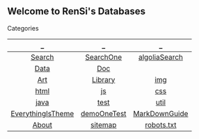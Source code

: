 ## Welcome to RenSi's Databases

Categories

| _ | _ | _ |
|:---:|:---:|:---:|
| [Search](search.md) | [SearchOne](stok.md) | [algoliaSearch](sag.html) |
| [Data](Data/index.md) | [Doc](Doc/index.md) |  |
| [Art](/Art/index.md) | [Library](Library/index.md) | [img](img/index.md) |
| [html](html/index.md) | [js](js/index.md) | [css](css/index.md) |
| [java](java/index.md) | [test](test/index.md) | [util](util/index.md) |
| [EverythingIsTheme](demo.md) | [demoOneTest](demoOne.md) | [MarkDownGuide](https://www.appinn.com/markdown/) |
| [About](About/index.md) | [sitemap](sitemap.xml) | [robots.txt](robots.txt) |




